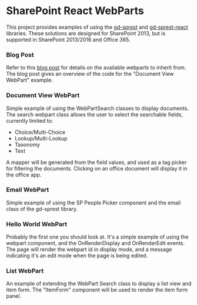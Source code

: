 # SharePoint React WebParts
This project provides examples of using the [gd-sprest](https://gunjandatta.github.io/sprest/) and [gd-sprest-react](https://github.com/gunjandatta/sprest-react) libraries. These solutions are designed for SharePoint 2013, but is supported in SharePoint 2013/2016 and Office 365.

### Blog Post
Refer to this [blog post](http://dattabase.com/sharepoint-react-webparts/) for details on the available webparts to inherit from. The blog post gives an overview of the code for the "Document View WebPart" example.

### Document View WebPart
Simple example of using the WebPartSearch classes to display documents. The search webpart class allows the user to select the searchable fields, currently limited to:
* Choice/Multi-Choice
* Lookup/Multi-Lookup
* Taxonomy
* Text

A mapper will be generated from the field values, and used as a tag picker for filtering the documents. Clicking on an office document will display it in the office app.

### Email WebPart
Simple example of using the SP People Picker component and the email class of the gd-sprest library.

### Hello World WebPart
Probably the first one you should look at. It's a simple example of using the webpart component, and the OnRenderDisplay and OnRenderEdit events. The page will render the webpart id in display mode, and a message indicating it's an edit mode when the page is being edited.

### List WebPart
An example of extending the WebPart Search class to display a list view and item form. The "ItemForm" component will be used to render the item form panel.